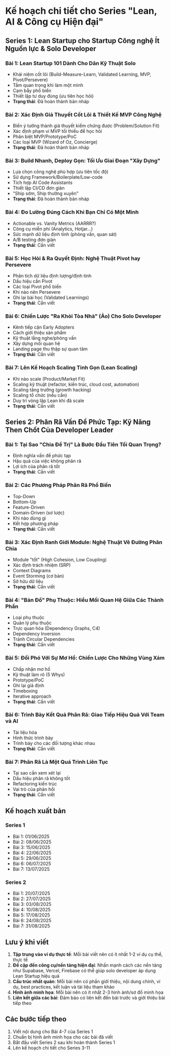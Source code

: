 # Kế hoạch chi tiết cho Series "Lean, AI & Công cụ Hiện đại"

## Series 1: Lean Startup cho Startup Công nghệ Ít Nguồn lực & Solo Developer

### Bài 1: Lean Startup 101 Dành Cho Dân Kỹ Thuật Solo
- Khái niệm cốt lõi (Build-Measure-Learn, Validated Learning, MVP, Pivot/Persevere)
- Tầm quan trọng khi làm một mình
- Cạm bẫy phổ biến
- Thiết lập tư duy đúng (ưu tiên học hỏi)
- **Trạng thái**: Đã hoàn thành bản nháp

### Bài 2: Xác Định Giả Thuyết Cốt Lõi & Thiết Kế MVP Công Nghệ
- Biến ý tưởng thành giả thuyết kiểm chứng được (Problem/Solution Fit)
- Xác định phạm vi MVP tối thiểu để học hỏi
- Phân biệt MVP/Prototype/PoC
- Các loại MVP (Wizard of Oz, Concierge)
- **Trạng thái**: Đã hoàn thành bản nháp

### Bài 3: Build Nhanh, Deploy Gọn: Tối Ưu Giai Đoạn "Xây Dựng"
- Lựa chọn công nghệ phù hợp (ưu tiên tốc độ)
- Sử dụng Framework/Boilerplate/Low-code
- Tích hợp AI Code Assistants
- Thiết lập CI/CD đơn giản
- "Ship sớm, Ship thường xuyên"
- **Trạng thái**: Đã hoàn thành bản nháp

### Bài 4: Đo Lường Đúng Cách Khi Bạn Chỉ Có Một Mình
- Actionable vs. Vanity Metrics (AARRR?)
- Công cụ miễn phí (Analytics, Hotjar...)
- Sức mạnh dữ liệu định tính (phỏng vấn, quan sát)
- A/B testing đơn giản
- **Trạng thái**: Cần viết

### Bài 5: Học Hỏi & Ra Quyết Định: Nghệ Thuật Pivot hay Persevere
- Phân tích dữ liệu định lượng/định tính
- Dấu hiệu cần Pivot
- Các loại Pivot phổ biến
- Khi nào nên Persevere
- Ghi lại bài học (Validated Learnings)
- **Trạng thái**: Cần viết

### Bài 6: Chiến Lược "Ra Khỏi Tòa Nhà" (Ảo) Cho Solo Developer
- Kênh tiếp cận Early Adopters
- Cách giới thiệu sản phẩm
- Kỹ thuật lắng nghe/phỏng vấn
- Xây dựng mối quan hệ
- Landing page thu thập sự quan tâm
- **Trạng thái**: Cần viết

### Bài 7: Lên Kế Hoạch Scaling Tinh Gọn (Lean Scaling)
- Khi nào scale (Product/Market Fit)
- Scaling kỹ thuật (refactor, kiến trúc, cloud cost, automation)
- Scaling tăng trưởng (growth hacking)
- Scaling tổ chức (nếu cần)
- Duy trì vòng lặp Lean khi đã scale
- **Trạng thái**: Cần viết

## Series 2: Phân Rã Vấn Đề Phức Tạp: Kỹ Năng Then Chốt Của Developer Leader

### Bài 1: Tại Sao "Chia Để Trị" Là Bước Đầu Tiên Tối Quan Trọng?
- Định nghĩa vấn đề phức tạp
- Hậu quả của việc không phân rã
- Lợi ích của phân rã tốt
- **Trạng thái**: Cần viết

### Bài 2: Các Phương Pháp Phân Rã Phổ Biến
- Top-Down
- Bottom-Up
- Feature-Driven
- Domain-Driven (sơ lược)
- Khi nào dùng gì
- Kết hợp phương pháp
- **Trạng thái**: Cần viết

### Bài 3: Xác Định Ranh Giới Module: Nghệ Thuật Vẽ Đường Phân Chia
- Module "tốt" (High Cohesion, Low Coupling)
- Xác định trách nhiệm (SRP)
- Context Diagrams
- Event Storming (cơ bản)
- Sở hữu dữ liệu
- **Trạng thái**: Cần viết

### Bài 4: "Bản Đồ" Phụ Thuộc: Hiểu Mối Quan Hệ Giữa Các Thành Phần
- Loại phụ thuộc
- Quản lý phụ thuộc
- Trực quan hóa (Dependency Graphs, C4)
- Dependency Inversion
- Tránh Circular Dependencies
- **Trạng thái**: Cần viết

### Bài 5: Đối Phó Với Sự Mơ Hồ: Chiến Lược Cho Những Vùng Xám
- Chấp nhận mơ hồ
- Kỹ thuật làm rõ (5 Whys)
- Prototype/PoC
- Ghi lại giả định
- Timeboxing
- Iterative approach
- **Trạng thái**: Cần viết

### Bài 6: Trình Bày Kết Quả Phân Rã: Giao Tiếp Hiệu Quả Với Team và AI
- Tài liệu hóa
- Hình thức trình bày
- Trình bày cho các đối tượng khác nhau
- **Trạng thái**: Cần viết

### Bài 7: Phân Rã Là Một Quá Trình Liên Tục
- Tại sao cần xem xét lại
- Dấu hiệu phân rã không tốt
- Refactoring kiến trúc
- Vai trò của phản hồi
- **Trạng thái**: Cần viết

## Kế hoạch xuất bản

### Series 1
- Bài 1: 01/06/2025
- Bài 2: 08/06/2025
- Bài 3: 15/06/2025
- Bài 4: 22/06/2025
- Bài 5: 29/06/2025
- Bài 6: 06/07/2025
- Bài 7: 13/07/2025

### Series 2
- Bài 1: 20/07/2025
- Bài 2: 27/07/2025
- Bài 3: 03/08/2025
- Bài 4: 10/08/2025
- Bài 5: 17/08/2025
- Bài 6: 24/08/2025
- Bài 7: 31/08/2025

## Lưu ý khi viết

1. **Tập trung vào ví dụ thực tế**: Mỗi bài viết nên có ít nhất 1-2 ví dụ cụ thể, thực tế
2. **Đề cập đến công cụ/nền tảng hiện đại**: Nhấn mạnh cách các nền tảng như Supabase, Vercel, Firebase có thể giúp solo developer áp dụng Lean Startup hiệu quả
3. **Cấu trúc nhất quán**: Mỗi bài nên có phần giới thiệu, nội dung chính, ví dụ, best practices, kết luận và tài liệu tham khảo
4. **Hình ảnh minh họa**: Mỗi bài nên có ít nhất 2-3 hình ảnh/sơ đồ minh họa
5. **Liên kết giữa các bài**: Đảm bảo có liên kết đến bài trước và giới thiệu bài tiếp theo

## Các bước tiếp theo

1. Viết nội dung cho Bài 4-7 của Series 1
2. Chuẩn bị hình ảnh minh họa cho các bài đã viết
3. Bắt đầu viết Series 2 sau khi hoàn thành Series 1
4. Lên kế hoạch chi tiết cho Series 3-11